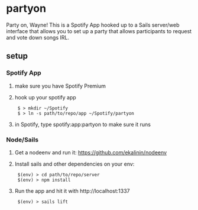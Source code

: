 partyon
=======

Party on, Wayne! This is a Spotify App hooked up to a Sails server/web interface that allows you to set up a party that allows participants to request and vote down songs IRL.

setup
-----
### Spotify App
1. make sure you have Spotify Premium
2. hook up your spotify app

		$ > mkdir ~/Spotify
		$ > ln -s path/to/repo/app ~/Spotify/partyon

3. in Spotify, type spotify:app:partyon to make sure it runs

### Node/Sails
1. Get a nodeenv and run it: https://github.com/ekalinin/nodeenv
2. Install sails and other dependencies on your env:

        $(env) > cd path/to/repo/server
		$(env) > npm install

3. Run the app and hit it with http://localhost:1337
	
		$(env) > sails lift

